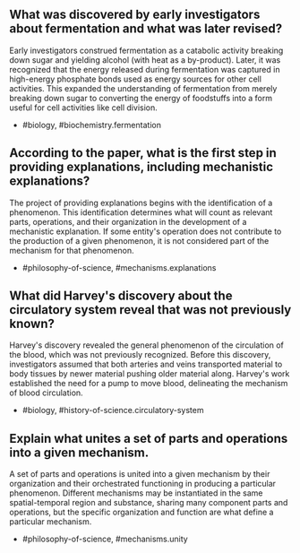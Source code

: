 ## What was discovered by early investigators about fermentation and what was later revised?

Early investigators construed fermentation as a catabolic activity breaking down sugar and yielding alcohol (with heat as a by-product). Later, it was recognized that the energy released during fermentation was captured in high-energy phosphate bonds used as energy sources for other cell activities. This expanded the understanding of fermentation from merely breaking down sugar to converting the energy of foodstuffs into a form useful for cell activities like cell division.

- #biology, #biochemistry.fermentation

## According to the paper, what is the first step in providing explanations, including mechanistic explanations?

The project of providing explanations begins with the identification of a phenomenon. This identification determines what will count as relevant parts, operations, and their organization in the development of a mechanistic explanation. If some entity's operation does not contribute to the production of a given phenomenon, it is not considered part of the mechanism for that phenomenon.

- #philosophy-of-science, #mechanisms.explanations

## What did Harvey's discovery about the circulatory system reveal that was not previously known?

Harvey's discovery revealed the general phenomenon of the circulation of the blood, which was not previously recognized. Before this discovery, investigators assumed that both arteries and veins transported material to body tissues by newer material pushing older material along. Harvey's work established the need for a pump to move blood, delineating the mechanism of blood circulation.

- #biology, #history-of-science.circulatory-system

## Explain what unites a set of parts and operations into a given mechanism.

A set of parts and operations is united into a given mechanism by their organization and their orchestrated functioning in producing a particular phenomenon. Different mechanisms may be instantiated in the same spatial-temporal region and substance, sharing many component parts and operations, but the specific organization and function are what define a particular mechanism.

- #philosophy-of-science, #mechanisms.unity